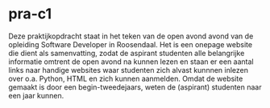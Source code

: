 # pra-c1
Deze praktijkopdracht staat in het teken van de open avond avond van de opleiding Software Developer in Roosendaal. Het is een onepage website die dient als samenvatting, zodat de aspirant studenten alle belangrijke informatie omtrent de open avond na kunnen lezen
en staan er een aantal links naar handige websites waar studenten zich alvast kunnnen inlezen over o.a. Python, HTML en zich kunnen aanmelden. Omdat de website gemaakt is door een begin-tweedejaars, weten de (aspirant) studenten naar een jaar kunnen.
